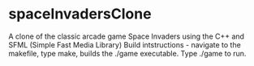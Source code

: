 # spaceInvadersClone
A clone of the classic arcade game Space Invaders using the C++ and SFML (Simple Fast Media Library)
Build intstructions -
navigate to the makefile, type make, builds the ./game executable.  Type ./game to run.
